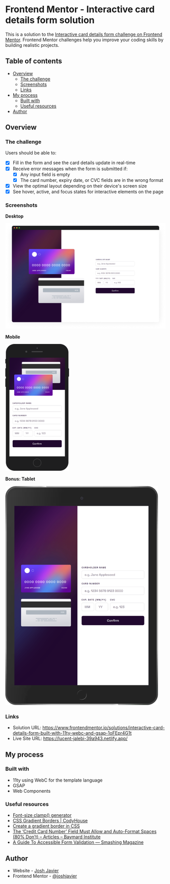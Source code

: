 # Frontend Mentor - Interactive card details form solution

This is a solution to the [Interactive card details form challenge on Frontend Mentor](https://www.frontendmentor.io/challenges/interactive-card-details-form-XpS8cKZDWw). Frontend Mentor challenges help you improve your coding skills by building realistic projects.

## Table of contents

- [Overview](#overview)
  - [The challenge](#the-challenge)
  - [Screenshots](#screenshots)
  - [Links](#links)
- [My process](#my-process)
  - [Built with](#built-with)
  - [Useful resources](#useful-resources)
- [Author](#author)

## Overview

### The challenge

Users should be able to:

- [x] Fill in the form and see the card details update in real-time
- [x] Receive error messages when the form is submitted if:
  - [x] Any input field is empty
  - [x] The card number, expiry date, or CVC fields are in the wrong format
- [x] View the optimal layout depending on their device's screen size
- [x] See hover, active, and focus states for interactive elements on the page

### Screenshots

**Desktop**

![Desktop preview](./screenshot-desktop.jpg)

**Mobile**

<img src="./screenshot-mobile.png" alt="Mobile preview" width="200">

**Bonus: Tablet**

<img src="./screenshot-tablet.png" alt="Mobile preview" width="480">

### Links

- Solution URL: https://www.frontendmentor.io/solutions/interactive-card-details-form-built-with-11ty-webc-and-gsap-1oFEpr4G1t
- Live Site URL: https://lucent-jalebi-39a943.netlify.app/

## My process

### Built with

- 11ty using WebC for the template language
- GSAP
- Web Components

### Useful resources

- [Font-size clamp() generator](https://clamp.font-size.app/)
- [CSS Gradient Borders | CodyHouse](https://codyhouse.co/nuggets/css-gradient-borders)
- [Create a gradient border in CSS](https://nikitahl.com/gradient-border-css)
- [The ‘Credit Card Number’ Field Must Allow and Auto-Format Spaces (80% Don’t) – Articles – Baymard Institute](https://baymard.com/blog/credit-card-field-auto-format-spaces)
- [A Guide To Accessible Form Validation — Smashing Magazine](https://www.smashingmagazine.com/2023/02/guide-accessible-form-validation/)

## Author

- Website - [Josh Javier](https://joshjavier.com/)
- Frontend Mentor - [@joshjavier](https://www.frontendmentor.io/profile/joshjavier)

